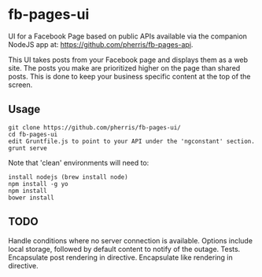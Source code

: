 fb-pages-ui
===========

UI for a Facebook Page based on public APIs available via the companion NodeJS app at: https://github.com/pherris/fb-pages-api.

This UI takes posts from your Facebook page and displays them as a web site. The posts you make are prioritized higher on the page than shared posts. This is done to keep your business specific content at the top of the screen.

Usage
------------------
````
git clone https://github.com/pherris/fb-pages-ui/
cd fb-pages-ui
edit Gruntfile.js to point to your API under the 'ngconstant' section.
grunt serve
````
Note that 'clean' environments will need to:
````
install nodejs (brew install node)
npm install -g yo
npm install
bower install

````

TODO
------------------
Handle conditions where no server connection is available. Options include local storage, followed by default content to notify of the outage.
Tests.
Encapsulate post rendering in directive.
Encapsulate like rendering in directive.
